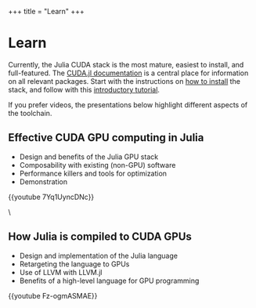 +++
title = "Learn"
+++

# Learn

Currently, the Julia CUDA stack is the most mature, easiest to install, and
full-featured.
The [CUDA.jl documentation](https://cuda.juliagpu.org/stable/) is
a central place for information on all relevant packages.
Start with the instructions on [how to install](https://cuda.juliagpu.org/stable/installation/overview/)
the stack, and follow with this [introductory tutorial](https://cuda.juliagpu.org/stable/tutorials/introduction/).

If you prefer videos, the presentations below highlight different aspects
of the toolchain.

## Effective CUDA GPU computing in Julia

* Design and benefits of the Julia GPU stack
* Composability with existing (non-GPU) software
* Performance killers and tools for optimization
* Demonstration

{{youtube 7Yq1UyncDNc}}

\\


## How Julia is compiled to CUDA GPUs

* Design and implementation of the Julia language
* Retargeting the language to GPUs
* Use of LLVM with LLVM.jl
* Benefits of a high-level language for GPU programming

{{youtube Fz-ogmASMAE}}
